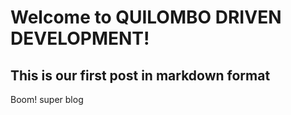 # Welcome to QUILOMBO DRIVEN DEVELOPMENT! 

## This is our first post in markdown format
Boom! super blog

<!-- 
    <METADATA>(
        'tags': ['firsttag', 'otherSuperTag'], 
        'date': '12/12/2016')
-->



